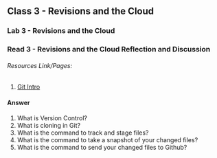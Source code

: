 ## Class 3 - Revisions and the Cloud

### Lab 3 - Revisions and the Cloud

### Read 3 - Revisions and the Cloud Reflection and Discussion

###### Resources Link/Pages: 
1. [Git Intro](https://blog.udemy.com/git-tutorial-a-comprehensive-guide/)

#### Answer
1. What is Version Control?
2. What is cloning in Git?
3. What is the command to track and stage files?
4. What is the command to take a snapshot of your changed files?
5. What is the command to send your changed files to Github?
